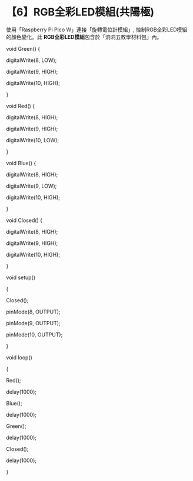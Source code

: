 # 【6】RGB全彩LED模組(共陽極)

使用「Raspberry Pi Pico W」連接「旋轉電位計模組」, 控制RGB全彩LED模組的顏色變化。此 **RGB全彩LED模組**包含於「洞洞五教學材料包」內。

void Green() {

digitalWrite(8, LOW);

digitalWrite(9, HIGH);

digitalWrite(10, HIGH);

}

void Red() {

digitalWrite(8, HIGH);

digitalWrite(9, HIGH);

digitalWrite(10, LOW);

}

void Blue() {

digitalWrite(8, HIGH);

digitalWrite(9, LOW);

digitalWrite(10, HIGH);

}

void Closed() {

digitalWrite(8, HIGH);

digitalWrite(9, HIGH);

digitalWrite(10, HIGH);

}

void setup()

{

Closed();

pinMode(8, OUTPUT);

pinMode(9, OUTPUT);

pinMode(10, OUTPUT);

}

void loop()

{

Red();

delay(1000);

Blue();

delay(1000);

Green();

delay(1000);

Closed();

delay(1000);

}
